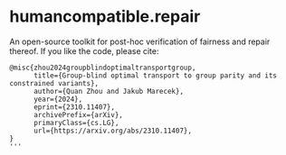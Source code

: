 # humancompatible.repair
An open-source toolkit for post-hoc verification of fairness and repair thereof. If you like the code, please cite:

```
@misc{zhou2024groupblindoptimaltransportgroup,
      title={Group-blind optimal transport to group parity and its constrained variants}, 
      author={Quan Zhou and Jakub Marecek},
      year={2024},
      eprint={2310.11407},
      archivePrefix={arXiv},
      primaryClass={cs.LG},
      url={https://arxiv.org/abs/2310.11407}, 
}
'''
